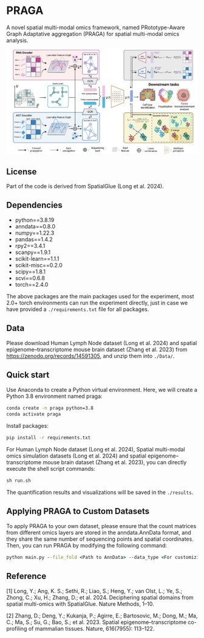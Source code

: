 # PRAGA
A novel spatial multi-modal omics framework, named PRototype-Aware Graph Adaptative aggregation (PRAGA) for spatial multi-modal omics analysis.

![Local Image](./Pic/framework.jpg)

## License
Part of the code is derived from SpatialGlue (Long et al. 2024).

## Dependencies
* python==3.8.19
* anndata==0.8.0
* numpy==1.22.3
* pandas==1.4.2
* rpy2==3.4.1
* scanpy==1.9.1
* scikit-learn==1.1.1
* scikit-misc==0.2.0
* scipy==1.8.1
* scvi==0.6.8
* torch==2.4.0 <br>

The above packages are the main packages used for the experiment, most 2.0+ torch environments can run the experiment directly, just in case we have provided a `./requirements.txt` file for all packages.  

## Data
Please download Human Lymph Node dataset (Long et al. 2024) and spatial epigenome–transcriptome mouse
brain dataset (Zhang et al. 2023) from https://zenodo.org/records/14591305, and unzip them into `./Data/`.

## Quick start

Use Anaconda to create a Python virtual environment. Here, we will create a Python 3.8 environment named praga:
```cmd
conda create -n praga python=3.8
conda activate praga
```
Install  packages:
```cmd
pip install -r requirements.txt
```

For Human Lymph Node dataset (Long et al. 2024), Spatial multi-modal
omics simulation datasets (Long et al. 2024) and spatial epigenome–transcriptome mouse
brain dataset (Zhang et al. 2023), you can directly execute the shell script commands:
```cmd
sh run.sh
```
The quantification results and visualizations will be saved in the `./results`.

## Applying PRAGA to Custom Datasets

To apply PRAGA to your own dataset, please ensure that the count matrices from different omics layers are stored in the anndata.AnnData format, and they share the same number of sequencing points and spatial coordinates. Then, you can run PRAGA by modifying the following command:

```cmd
python main.py --file_fold <Path to AnnData> --data_type <For customizing data preprocessing and training strategies> --n_clusters <Number of clusters for inference> --init_k <Estimated number of clusters for train> --KNN_k 20 --RNA_weight <reconstruction weigh of modal1> --ADT_weight <reconstruction weigh of modal2> --vis_out_path <Path to save visualizations, results/XXX.png> --txt_out_path <Path to save cluster labels, results/XXX.txt>
```

## Reference
[1] Long, Y.; Ang, K. S.; Sethi, R.; Liao, S.; Heng, Y.; van Olst, L.; Ye, S.; Zhong, C.; Xu, H.; Zhang, D.; et al. 2024. Deciphering spatial domains from spatial multi-omics with SpatialGlue. Nature Methods, 1–10.

[2] Zhang, D.; Deng, Y.; Kukanja, P.; Agirre, E.; Bartosovic, M.; Dong, M.; Ma, C.; Ma, S.; Su, G.; Bao, S.; et al. 2023. Spatial epigenome–transcriptome co-profiling of mammalian tissues. Nature, 616(7955): 113–122.
